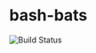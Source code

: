 # bash-bats

![Build Status](https://travis-ci.org/cyber-dojo-languages/bash-bats.svg?branch=master)
